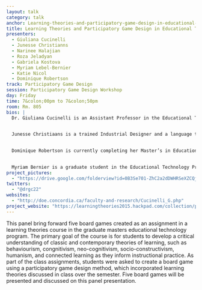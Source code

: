 ```yaml
---
layout: talk
category: talk
anchor: Learning-theories-and-participatory-game-design-in-educational-technology
title: Learning Theories and Participatory Game Design in Educational Technology
presenters:
  - Giuliana Cucinelli
  - Junesse Christianns
  - Narinee Halajian
  - Roza Jeladyan
  - Gabriela Kostova
  - Myriam Lebel-Bernier
  - Katie Nicol
  - Dominique Robertson
track: Participatory Game Design
session: Participatory Game Design Workshop
day: Friday
time: 7&colon;00pm to 7&colon;50pm
room: Rm. 805
bios: |
  Dr. Giuliana Cucinelli is an Assistant Professor in the Educational Technology Program in the Department of Education at Concordia University, and the co-director of the Community and Differential Motilities cluster for Concordia University&#39;s Institute for Digital Arts, Culture and Technology. She is also a research affiliate of the Mobilities Lab at Concordia University.Cucinelli&#39;s research-creation program explores the areas of digital media theory and production including social media, media education, youth culture and digital media practices, interactive media theory and production, critical pedagogy, teacher education, community/cultural/media activism, emergent media practices, inter-generational storytelling, critical disabilities, ageing and technology, and mobilities. Currently, she is Principal Investigator on a FRQSC&#39;s (Fonds de recherche du Québec - Société et culture) Nouveaux chercheurs program on youth media practices, identity, and online sociability. Curricula and long lasting collaborative platforms are being co-designed and implemented with primary and secondary education teachers, and community groups in Montreal. Additionally, an interactive-documentary about the media practices and themes is being developed, as a follow-up to the initial documentary Our Privacy Matters! Youth, Identity and Online Sociability. Additionally she is a PI on a Concordia funded research-creation project Virtual Reality and Empathy Education: Understanding Cultural, Gender and Ethnic Difference in the Workplace.
  

  Junesse Christiaans is a trained Industrial Designer and a language teacher. She is currently completing her Master’s in Educational Technology a Concordia University, Montreal.  Her interests focus on adult education for lifelong learning, curriculum development and the role of training and its integration in classrooms. She is a research assistant on a project that examines youth perspectives of privacy and social media and another project which examines Virtual Reality and Empathy.
  

  Dominique Robertson is currently completing her Master’s in Educational Technology and Instructional design at Concordia University. Her interests focus on digital media production and its integration into learning/training approaches. The relationship between learner engagement and levels of knowledge retention are also key points of interest in her work. Most of her free time is spent happily behind a lens.
  

  Myriam Bernier is a graduate student in the Educational Technology Program at Concordia University. She completed her undergraduate degree in Communication Studies and Media Art. She works as a web communication specialist and as a research assistant for the Media Mobile Lab in Montreal. Myriam’s work explores digital culture, youth culture, identity and media practices.
project_pictures:
  - "https://drive.google.com/folderview?id=0B3Se701-ZhC2a2dDWHRSeXZCQjA&usp=sharing"
twitters:
  - "@drgc22"
websites:
  - "http://doe.concordia.ca/faculty-and-research/Cucinelli_G.php"
project_website: "https://learningtheories2015.hackpad.com/collection/pGjt3QxZxuD"
---
```

This panel bring forward five board games created as an assignment in a learning theories course in the graduate masters educational technology program. The primary goal of the course is for students to develop a critical understanding of classic and contemporary theories of learning, such as behaviourism, congnitivism, neo-cognitivism, socio-constructivism, humanism, and connected learning as they inform instructional practice. As part of the class assignments, students were asked to create a board game using a participatory game design method, which incorporated learning theories discussed in class over the semester. Five board games will be presented and discussed on this panel presentation. 
